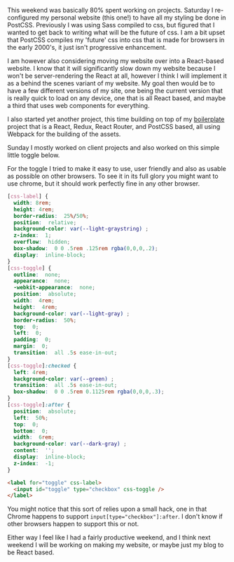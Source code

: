 <p>
    This weekend was basically 80% spent working on projects. Saturday I re-configured my personal website (this one!) to have all my styling be done in PostCSS. Previously I was using Sass compiled to css, but figured that I wanted to get back to writing what will be the future of css. I am a bit upset that PostCSS compiles my 'future' css into css that is made for browsers in the early 2000's, it just isn't progressive enhancement.
</p>
<p>
    I am however also considering moving my website over into a React-based website. I know that it will significantly slow down my website because I won't be server-rendering the React at all, however I think I will implement it as a behind the scenes variant of my website. My goal then would be to have a few different versions of my site, one being the current version that is really quick to load on any device, one that is all React based, and maybe a third that uses web components for everything.
</p>
<p>
    I also started yet another project, this time building on top of my <a href="https://goexploring.today/boilerplate">boilerplate</a> project that is a React, Redux, React Router, and PostCSS based, all using Webpack for the building of the assets.
</p>
<p>
    Sunday I mostly worked on client projects and also worked on this simple little toggle below.
</p>
<p>
    For the toggle I tried to make it easy to use, user friendly and also as usable as possible on other browsers. To see it in its full glory you might want to use chrome, but it should work perfectly fine in any other browser.
</p>


```CSS
[css-label] {
  width: 8rem;
  height: 4rem;
  border-radius:  25%/50%;
  position:  relative;
  background-color: var(--light-graystring) ;
  z-index:  1;
  overflow:  hidden;
  box-shadow:  0 0 .5rem .125rem rgba(0,0,0,.2);
  display:  inline-block;
}
[css-toggle] {
  outline:  none;
  appearance:  none;
  -webkit-appearance:  none;
  position:  absolute;
  width:  4rem;
  height:  4rem;
  background-color: var(--light-gray) ;
  border-radius:  50%;
  top:  0;
  left:  0;
  padding:  0;
  margin:  0;
  transition:  all .5s ease-in-out;
}
[css-toggle]:checked {
  left: 4rem;
  background-color: var(--green) ;
  transition:  all .5s ease-in-out;
  box-shadow:  0 0 .5rem 0.1125rem rgba(0,0,0,.3);
}
[css-toggle]:after {
  position:  absolute;
  left:  50%;
  top:  0;
  bottom:  0;
  width:  6rem;
  background-color: var(--dark-gray) ;
  content:  '';
  display:  inline-block;
  z-index:  -1;
}
```

```HTML
<label for="toggle" css-label>
  <input id="toggle" type="checkbox" css-toggle />
</label>
```

<p>
    You might notice that this sort of relies upon a small hack, one in that Chrome happens to support <code class="inline-block">input[type="checkbox"]:after</code>. I don't know if other browsers happen to support this or not.
</p>
<p>
    Either way I feel like I had a fairly productive weekend, and I think next weekend I will be working on making my website, or maybe just my blog to be React based.
</p>
